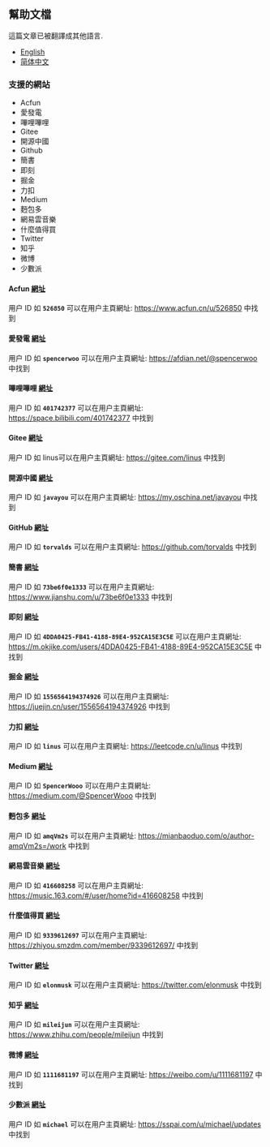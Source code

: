 ## 幫助文檔

這篇文章已被翻譯成其他語言.
- [English](/docs/help.html)
- [简体中文](/docs/help_zh-Hans.html)

### 支援的網站
- Acfun
- 愛發電
- 嗶哩嗶哩
- Gitee
- 開源中國
- Github
- 簡書
- 即刻
- 掘金
- 力扣
- Medium
- 麪包多
- 網易雲音樂
- 什麼值得買
- Twitter
- 知乎
- 微博
- 少數派

#### Acfun [網址](https://www.acfun.cn)
用户 ID 如 **`526850`** 可以在用户主頁網址: https://www.acfun.cn/u/526850 中找到

#### 愛發電 [網址](https://afdian.net)
用户 ID 如 **`spencerwoo`** 可以在用户主頁網址: https://afdian.net/@spencerwoo 中找到

#### 嗶哩嗶哩 [網址](https://www.bilibili.com)
用户 ID 如 **`401742377`** 可以在用户主頁網址: https://space.bilibili.com/401742377 中找到

#### Gitee [網址](https://gitee.com/)
用户 ID 如 linus可以在用户主頁網址: https://gitee.com/linus 中找到

#### 開源中國 [網址](https://oschina.net)
用户 ID 如 **`javayou`** 可以在用户主頁網址: https://my.oschina.net/javayou 中找到

#### GitHub [網址](https://github.com/)
用户 ID 如 **`torvalds`** 可以在用户主頁網址: https://github.com/torvalds 中找到

#### 簡書 [網址](https://www.jianshu.com/)
用户 ID 如 **`73be6f0e1333`** 可以在用户主頁網址: https://www.jianshu.com/u/73be6f0e1333 中找到

#### 即刻 [網址](https://m.okjike.com/)
用户 ID 如 **`4DDA0425-FB41-4188-89E4-952CA15E3C5E`** 可以在用户主頁網址: https://m.okjike.com/users/4DDA0425-FB41-4188-89E4-952CA15E3C5E 中找到

#### 掘金 [網址](https://juejin.cn/)
用户 ID 如 **`1556564194374926`** 可以在用户主頁網址: https://juejin.cn/user/1556564194374926 中找到

#### 力扣 [網址](https://leetcode.cn/)
用户 ID 如 **`linus`** 可以在用户主頁網址: https://leetcode.cn/u/linus 中找到

#### Medium [網址](https://medium.com/)
用户 ID 如 **`SpencerWooo`** 可以在用户主頁網址: https://medium.com/@SpencerWooo 中找到

#### 麪包多 [網址](https://mianbaoduo.com/)
用户 ID 如 **`amqVm2s`** 可以在用户主頁網址: https://mianbaoduo.com/o/author-amqVm2s=/work 中找到

#### 網易雲音樂 [網址](https://music.163.com/)
用户 ID 如 **`416608258`** 可以在用户主頁網址: https://music.163.com/#/user/home?id=416608258 中找到

#### 什麼值得買 [網址](https://www.smzdm.com/)
用户 ID 如 **`9339612697`** 可以在用户主頁網址: https://zhiyou.smzdm.com/member/9339612697/ 中找到

#### Twitter [網址](https://twitter.com/)
用户 ID 如 **`elonmusk`** 可以在用户主頁網址: https://twitter.com/elonmusk 中找到

#### 知乎 [網址](https://www.zhihu.com/)
用户 ID 如 **`mileijun`** 可以在用户主頁網址: https://www.zhihu.com/people/mileijun 中找到

#### 微博 [網址](https://weibo.com/)
用户 ID 如 **`1111681197`** 可以在用户主頁網址: https://weibo.com/u/1111681197 中找到

#### 少數派 [網址](https://sspai.com/)
用户 ID 如 **`michael`** 可以在用户主頁網址: https://sspai.com/u/michael/updates 中找到
